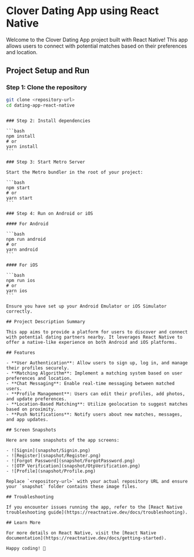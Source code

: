 # Clover Dating App using React Native

Welcome to the Clover Dating App project built with React Native! This app allows users to connect with potential matches based on their preferences and location.

## Project Setup and Run

### Step 1: Clone the repository

```bash
git clone <repository-url>
cd dating-app-react-native
```

````

### Step 2: Install dependencies

```bash
npm install
# or
yarn install
```

### Step 3: Start Metro Server

Start the Metro bundler in the root of your project:

```bash
npm start
# or
yarn start
```

### Step 4: Run on Android or iOS

#### For Android

```bash
npm run android
# or
yarn android
```

#### For iOS

```bash
npm run ios
# or
yarn ios
```

Ensure you have set up your Android Emulator or iOS Simulator correctly.

## Project Description Summary

This app aims to provide a platform for users to discover and connect with potential dating partners nearby. It leverages React Native to offer a native-like experience on both Android and iOS platforms.

## Features

- **User Authentication**: Allow users to sign up, log in, and manage their profiles securely.
- **Matching Algorithm**: Implement a matching system based on user preferences and location.
- **Chat Messaging**: Enable real-time messaging between matched users.
- **Profile Management**: Users can edit their profiles, add photos, and update preferences.
- **Location-Based Matching**: Utilize geolocation to suggest matches based on proximity.
- **Push Notifications**: Notify users about new matches, messages, and app updates.

## Screen Snapshots

Here are some snapshots of the app screens:

- ![Signin](snapshot/Signin.png)
- ![Register](snapshot/Register.png)
- ![Forgot Password](snapshot/ForgotPassword.png)
- ![OTP Verification](snapshot/OtpVerification.png)
- ![Profile](snapshot/Profile.png)

Replace `<repository-url>` with your actual repository URL and ensure your `snapshot` folder contains these image files.

## Troubleshooting

If you encounter issues running the app, refer to the [React Native troubleshooting guide](https://reactnative.dev/docs/troubleshooting).

## Learn More

For more details on React Native, visit the [React Native documentation](https://reactnative.dev/docs/getting-started).

Happy coding! 🚀
````
